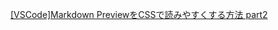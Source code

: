 [[VSCode]Markdown PreviewをCSSで読みやすくする方法 part2](https://habataki-blog.com/editor-vscode-markdown-css/)